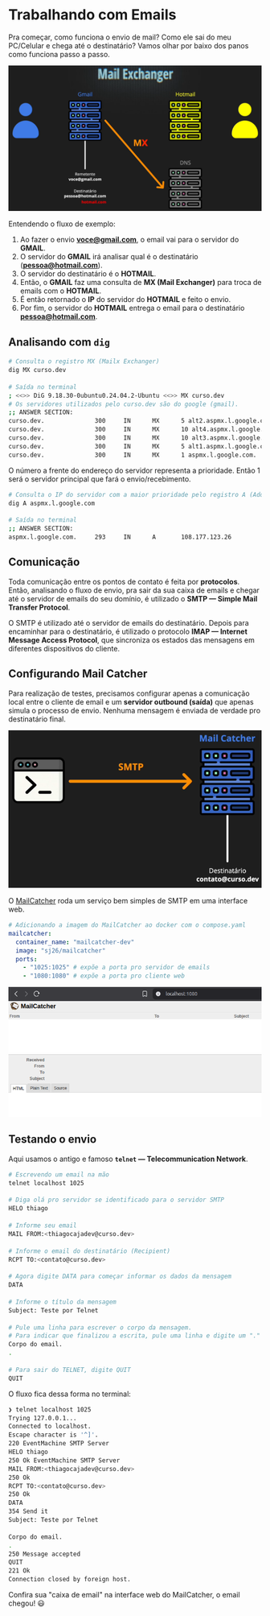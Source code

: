 # Trabalhando com Emails

Pra começar, como funciona o envio de mail? Como ele sai do meu PC/Celular e chega até o destinatário? Vamos olhar por baixo dos panos como funciona passo a passo.

![Fluxo de emails simplificado](img/email-funcionamento.png)

Entendendo o fluxo de exemplo:

1. Ao fazer o envio **voce@gmail.com**, o email vai para o servidor do **GMAIL**.
1. O servidor do **GMAIL** irá analisar qual é o destinatário (**pessoa@hotmail.com**).
1. O servidor do destinatário é o **HOTMAIL**.
1. Então, o **GMAIL** faz uma consulta de **MX (Mail Exchanger)** para troca de emails com o **HOTMAIL**.
1. É então retornado o **IP** do servidor do **HOTMAIL** e feito o envio.
1. Por fim, o servidor do **HOTMAIL** entrega o email para o destinatário **pessoa@hotmail.com**.

## Analisando com `dig`

```bash
# Consulta o registro MX (Mailx Exchanger)
dig MX curso.dev

# Saída no terminal
; <<>> DiG 9.18.30-0ubuntu0.24.04.2-Ubuntu <<>> MX curso.dev
# Os servidores utilizados pelo curso.dev são do google (gmail).
;; ANSWER SECTION:
curso.dev.              300     IN      MX      5 alt2.aspmx.l.google.com.
curso.dev.              300     IN      MX      10 alt4.aspmx.l.google.com.
curso.dev.              300     IN      MX      10 alt3.aspmx.l.google.com.
curso.dev.              300     IN      MX      5 alt1.aspmx.l.google.com.
curso.dev.              300     IN      MX      1 aspmx.l.google.com.
```

O número a frente do endereço do servidor representa a prioridade. Então 1 será o servidor principal que fará o envio/recebimento.

```bash
# Consulta o IP do servidor com a maior prioridade pelo registro A (Address)
dig A aspmx.l.google.com

# Saída no terminal
;; ANSWER SECTION:
aspmx.l.google.com.     293     IN      A       108.177.123.26
```

## Comunicação

Toda comunicação entre os pontos de contato é feita por **protocolos**. Então, analisando o fluxo de envio, pra sair da sua caixa de emails e chegar até o servidor de emails do seu domínio, é utilizado o **SMTP — Simple Mail Transfer Protocol**.

O SMTP é utilizado até o servidor de emails do destinatário. Depois para encaminhar para o destinatário, é utilizado o protocolo **IMAP — Internet Message Access Protocol**, que sincroniza os estados das mensagens em diferentes dispositivos do cliente.

## Configurando Mail Catcher

Para realização de testes, precisamos configurar apenas a comunicação local entre o cliente de email e um **servidor outbound (saída)** que apenas simula o processo de envio. Nenhuma mensagem é enviada de verdade pro destinatário final.

![MailCatcher](img/email-mail-catcher.png)

O [MailCatcher](https://github.com/sj26/mailcatcher) roda um serviço bem simples de SMTP em uma interface web.

```yaml
# Adicionando a imagem do MailCatcher ao docker com o compose.yaml
mailcatcher:
  container_name: "mailcatcher-dev"
  image: "sj26/mailcatcher"
  ports:
    - "1025:1025" # expõe a porta pro servidor de emails
    - "1080:1080" # expõe a porta pro cliente web
```

![MailCatcher interface web](img/email-mailcatcher-web.png)

## Testando o envio

Aqui usamos o antigo e famoso **`telnet` — Telecommunication Network**.

```bash
# Escrevendo um email na mão
telnet localhost 1025

# Diga olá pro servidor se identificado para o servidor SMTP
HELO thiago

# Informe seu email
MAIL FROM:<thiagocajadev@curso.dev>

# Informe o email do destinatário (Recipient)
RCPT TO:<contato@curso.dev>

# Agora digite DATA para começar informar os dados da mensagem
DATA

# Informe o título da mensagem
Subject: Teste por Telnet

# Pule uma linha para escrever o corpo da mensagem.
# Para indicar que finalizou a escrita, pule uma linha e digite um "." pontinho
Corpo do email.
.

# Para sair do TELNET, digite QUIT
QUIT
```

O fluxo fica dessa forma no terminal:

```bash
❯ telnet localhost 1025
Trying 127.0.0.1...
Connected to localhost.
Escape character is '^]'.
220 EventMachine SMTP Server
HELO thiago
250 Ok EventMachine SMTP Server
MAIL FROM:<thiagocajadev@curso.dev>
250 Ok
RCPT TO:<contato@curso.dev>
250 Ok
DATA
354 Send it
Subject: Teste por Telnet

Corpo do email.
.
250 Message accepted
QUIT
221 Ok
Connection closed by foreign host.
```

Confira sua "caixa de email" na interface web do MailCatcher, o email chegou! 😃
